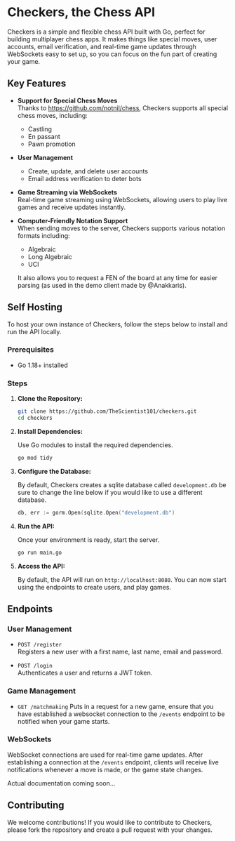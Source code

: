 # Checkers, the Chess API

Checkers is a simple and flexible chess API built with Go, perfect for building multiplayer chess apps. It makes things like special moves, user accounts, email verification, and real-time game updates through WebSockets easy to set up, so you can focus on the fun part of creating your game.

## Key Features

- **Support for Special Chess Moves**  
  Thanks to https://github.com/notnil/chess, Checkers supports all special chess moves, including:
    - Castling
    - En passant
    - Pawn promotion

- **User Management**
    - Create, update, and delete user accounts
    - Email address verification to deter bots

- **Game Streaming via WebSockets**  
  Real-time game streaming using WebSockets, allowing users to play live games and receive updates instantly.

- **Computer-Friendly Notation Support**  
  When sending moves to the server, Checkers supports various notation formats including:
  - Algebraic
  - Long Algebraic
  - UCI
  
  It also allows you to request a FEN of the board at any time for easier parsing (as used in the demo client made by @Anakkaris).

## Self Hosting

To host your own instance of Checkers, follow the steps below to install and run the API locally.

### Prerequisites

- Go 1.18+ installed

### Steps

1. **Clone the Repository:**

   ```bash
   git clone https://github.com/TheScientist101/checkers.git
   cd checkers
   ```

2. **Install Dependencies:**

   Use Go modules to install the required dependencies.

   ```bash
   go mod tidy
   ```

3. **Configure the Database:**

    By default, Checkers creates a sqlite database called `development.db` be sure to change the line below if you would like to use a different database.

   ```go
   db, err := gorm.Open(sqlite.Open("development.db")
   ```

4. **Run the API:**

   Once your environment is ready, start the server.

   ```bash
   go run main.go
   ```

5. **Access the API:**

   By default, the API will run on `http://localhost:8080`. You can now start using the endpoints to create users, and play games.

## Endpoints

### User Management

- `POST /register`  
  Registers a new user with a first name, last name, email and password.

- `POST /login`  
  Authenticates a user and returns a JWT token.

### Game Management

- `GET /matchmaking`
  Puts in a request for a new game, ensure that you have established a websocket connection to the `/events` endpoint to be notified when your game starts.

### WebSockets

WebSocket connections are used for real-time game updates. After establishing a connection at the `/events` endpoint, clients will receive live notifications whenever a move is made, or the game state changes.

Actual documentation coming soon...

## Contributing

We welcome contributions! If you would like to contribute to Checkers, please fork the repository and create a pull request with your changes.
